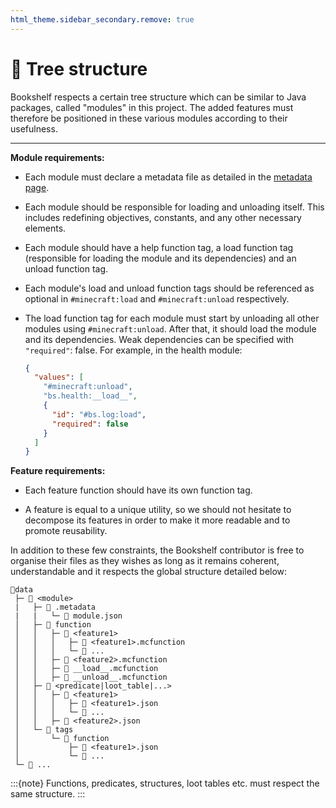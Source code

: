 ```yaml
---
html_theme.sidebar_secondary.remove: true
---
```


# 🌳 Tree structure

Bookshelf respects a certain tree structure which can be similar to Java packages, called "modules" in this project. The added features must therefore be positioned in these various modules according to their usefulness.

---

**Module requirements:**

- Each module must declare a metadata file as detailed in the [metadata page](project:metadata.md).

- Each module should be responsible for loading and unloading itself. This includes redefining objectives, constants, and any other necessary elements.

- Each module should have a help function tag, a load function tag (responsible for loading the module and its dependencies) and an unload function tag.

- Each module's load and unload function tags should be referenced as optional in `#minecraft:load` and `#minecraft:unload` respectively.

- The load function tag for each module must start by unloading all other modules using `#minecraft:unload`. After that, it should load the module and its dependencies. Weak dependencies can be specified with `"required"`: false. For example, in the health module:
  ```json
  {
    "values": [
      "#minecraft:unload",
      "bs.health:__load__",
      {
        "id": "#bs.log:load",
        "required": false
      }
    ]
  }
  ```

**Feature requirements:**

- Each feature function should have its own function tag.

- A feature is equal to a unique utility, so we should not hesitate to decompose its features in order to make it more readable and to promote reusability.

In addition to these few constraints, the Bookshelf contributor is free to organise their files as they wishes as long as it remains coherent, understandable and it respects the global structure detailed below:

```
📁data
 ├─ 📁 <module>
 |   ├─ 📁 .metadata
 |   |   └─ 📄 module.json
 │   ├─ 📁 function
 │   │   ├─ 📁 <feature1>
 │   │   │   ├─ 📄 <feature1>.mcfunction
 │   │   │   └─ 📄 ...
 │   │   ├─ 📄 <feature2>.mcfunction
 │   │   ├─ 📄 __load__.mcfunction
 │   │   ├─ 📄 __unload__.mcfunction
 │   ├─ 📁 <predicate|loot_table|...>
 │   │   ├─ 📁 <feature1>
 │   │   │   ├─ 📄 <feature1>.json
 │   │   │   └─ 📄 ...
 │   │   ├─ 📄 <feature2>.json
 │   └─ 📁 tags
 │       └─ 📁 function
 │           ├─ 📄 <feature1>.json
 │           └─ 📄 ...
 └─ 📁 ...
```

:::{note}
   Functions, predicates, structures, loot tables etc. must respect the same structure.
:::
